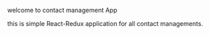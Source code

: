 welcome to contact management App

this is simple React-Redux application for all contact managements.


